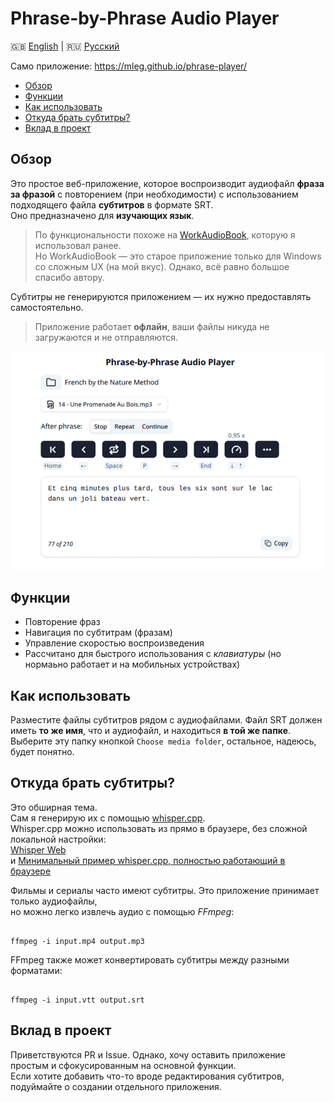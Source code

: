 # Phrase-by-Phrase Audio Player

🇬🇧 [English](./README.md) | 🇷🇺 [Русский](./README.ru.md)

Само приложение: <https://mleg.github.io/phrase-player/>

<!-- toc -->

- [Обзор](#обзор)
- [Функции](#функции)
- [Как использовать](#как-использовать)
- [Откуда брать субтитры?](#откуда-брать-субтитры)
- [Вклад в проект](#вклад-в-проект)

<!-- tocstop -->

## Обзор

Это простое веб-приложение, которое воспроизводит аудиофайл **фраза за фразой** с повторением (при необходимости) с использованием подходящего файла **субтитров** в формате SRT.  
Оно предназначено для **изучающих язык**.

> По функциональности похоже на [WorkAudioBook](http://workaudiobook.com/), которую я использовал ранее.  
> Но WorkAudioBook — это старое приложение только для Windows со сложным UX (на мой вкус). Однако, всё равно большое спасибо автору.

Субтитры не генерируются приложением — их нужно предоставлять самостоятельно.

> Приложение работает **офлайн**, ваши файлы никуда не загружаются и не отправляются.

![скриншот приложения](docs/screenshot.png)

## Функции

- Повторение фраз
- Навигация по субтитрам (фразам)
- Управление скоростью воспроизведения
- Рассчитано для быстрого использования с _клавиатуры_ (но нормаьно работает и на мобильных устройствах)

## Как использовать

Разместите файлы субтитров рядом с аудиофайлами. Файл SRT должен иметь **то же имя**, что и аудиофайл, и находиться **в той же папке**.  
Выберите эту папку кнопкой `Choose media folder`, остальное, надеюсь, будет понятно.

## Откуда брать субтитры?

Это обширная тема.  
Сам я генерирую их с помощью [whisper.cpp](https://github.com/ggml-org/whisper.cpp).  
Whisper.cpp можно использовать из прямо в браузере, без сложной локальной настройки:  
[Whisper Web](https://huggingface.co/spaces/Xenova/whisper-web)  
и [Минимальный пример whisper.cpp, полностью работающий в браузере](https://ggml.ai/whisper.cpp/)

Фильмы и сериалы часто имеют субтитры. Это приложение принимает только аудиофайлы,  
но можно легко извлечь аудио с помощью _FFmpeg_:

```

ffmpeg -i input.mp4 output.mp3

```

FFmpeg также может конвертировать субтитры между разными форматами:

```

ffmpeg -i input.vtt output.srt

```

## Вклад в проект

Приветствуются PR и Issue. Однако, хочу оставить приложение простым и сфокусированным на основной функции.  
Если хотите добавить что-то вроде редактирования субтитров, подуймайте о создании отдельного приложения.
